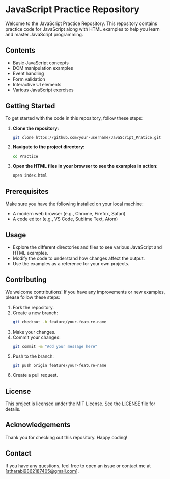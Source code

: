 # JavaScript Practice Repository

Welcome to the JavaScript Practice Repository. This repository contains practice code for JavaScript along with HTML examples to help you learn and master JavaScript programming.

## Contents

- Basic JavaScript concepts
- DOM manipulation examples
- Event handling
- Form validation
- Interactive UI elements
- Various JavaScript exercises

## Getting Started

To get started with the code in this repository, follow these steps:

1. **Clone the repository:**
    ```bash
    git clone https://github.com/your-username/JavaScript_Pratice.git
    ```

2. **Navigate to the project directory:**
    ```bash
    cd Practice
    ```

3. **Open the HTML files in your browser to see the examples in action:**
    ```bash
    open index.html
    ```

## Prerequisites

Make sure you have the following installed on your local machine:

- A modern web browser (e.g., Chrome, Firefox, Safari)
- A code editor (e.g., VS Code, Sublime Text, Atom)

## Usage

- Explore the different directories and files to see various JavaScript and HTML examples.
- Modify the code to understand how changes affect the output.
- Use the examples as a reference for your own projects.

## Contributing

We welcome contributions! If you have any improvements or new examples, please follow these steps:

1. Fork the repository.
2. Create a new branch:
    ```bash
    git checkout -b feature/your-feature-name
    ```
3. Make your changes.
4. Commit your changes:
    ```bash
    git commit -m "Add your message here"
    ```
5. Push to the branch:
    ```bash
    git push origin feature/your-feature-name
    ```
6. Create a pull request.

## License

This project is licensed under the MIT License. See the [LICENSE](LICENSE) file for details.

## Acknowledgements

Thank you for checking out this repository. Happy coding!

## Contact

If you have any questions, feel free to open an issue or contact me at [stharabi9862187405@gmail.com].

